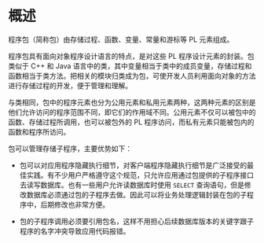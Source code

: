 概述 
=======================

程序包（简称包）由存储过程、函数、变量、常量和游标等 PL 元素组成。

程序包具有面向对象程序设计语言的特点，是对这些 PL 程序设计元素的封装。包类似于 C++ 和 Java 语言中的类，其中变量相当于类中的成员变量，存储过程和函数相当于类方法。把相关的模块归类成为包，可使开发人员利用面向对象的方法进行存储过程的开发，便于管理和理解。

与类相同，包中的程序元素也分为公用元素和私用元素两种，这两种元素的区别是他们允许访问的程序范围不同，即它们的作用域不同。公用元素不仅可以被包中的函数、存储过程所调用，也可以被包外的 PL 程序访问，而私有元素只能被包内的函数和程序所访问。

包可以管理存储子程序，主要优势如下：

* 包可以对应用程序隐藏执行细节，对客户端程序隐藏执行细节是广泛接受的最佳实践。有不少用户严格遵守这个规范，只允许应用通过包提供的子程序接口去读写数据库。也有一些用户允许读数据库时使用 `SELECT` 查询语句，但是修改数据库必须通过包的子程序去做。因此可以将业务处理逻辑封装在包的子程序中，后期修改也非常方便。

  

* 包的子程序调用必须要引用包名，这样不用担心后续数据库版本的关键字跟子程序的名字冲突导致应用代码报错。

  



